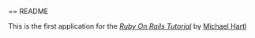 == README

This is the first application for the 
[*Ruby On Rails Tutorial*](http://railstutorial.org)
by [Michael Hartl](http://michealhartl.com/)
